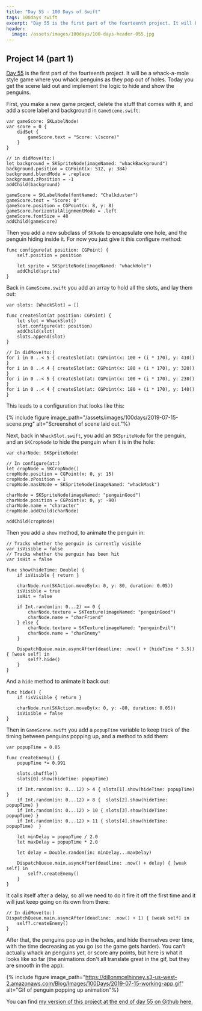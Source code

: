 ```yaml
---
title: "Day 55 - 100 Days of Swift"
tags: 100days swift
excerpt: "Day 55 is the first part of the fourteenth project. It will be a whack-a-mole style game where you whack penguins as they pop out of holes. Today you get the scene laid out and implement the logic to hide and show the penguins."
header:
  image: /assets/images/100days/100-days-header-055.jpg
---
```

## Project 14 (part 1)
[Day 55](https://www.hackingwithswift.com/100/55) is the first part of the fourteenth project. It will be a whack-a-mole style game where you whack penguins as they pop out of holes. Today you get the scene laid out and implement the logic to hide and show the penguins.

First, you make a new game project, delete the stuff that comes with it, and add a score label and background in `GameScene.swift`:
```
var gameScore: SKLabelNode!
var score = 0 {
    didSet {
        gameScore.text = "Score: \(score)"
    }
}

// in didMove(to:)
let background = SKSpriteNode(imageNamed: "whackBackground")
background.position = CGPoint(x: 512, y: 384)
background.blendMode = .replace
background.zPosition = -1
addChild(background)

gameScore = SKLabelNode(fontNamed: "Chalkduster")
gameScore.text = "Score: 0"
gameScore.position = CGPoint(x: 8, y: 8)
gameScore.horizontalAlignmentMode = .left
gameScore.fontSize = 48
addChild(gameScore)
```

Then you add a new subclass of `SKNode` to encapsulate one hole, and the penguin hiding inside it. For now you just give it this configure method:
```
func configure(at position: CGPoint) {
    self.position = position

    let sprite = SKSpriteNode(imageNamed: "whackHole")
    addChild(sprite)
}
```

Back in `GameScene.swift` you add an array to hold all the slots, and lay them out:
```
var slots: [WhackSlot] = []

func createSlot(at position: CGPoint) {
    let slot = WhackSlot()
    slot.configure(at: position)
    addChild(slot)
    slots.append(slot)
}

// In didMove(to:)
for i in 0 ..< 5 { createSlot(at: CGPoint(x: 100 + (i * 170), y: 410)) }
for i in 0 ..< 4 { createSlot(at: CGPoint(x: 180 + (i * 170), y: 320)) }
for i in 0 ..< 5 { createSlot(at: CGPoint(x: 100 + (i * 170), y: 230)) }
for i in 0 ..< 4 { createSlot(at: CGPoint(x: 180 + (i * 170), y: 140)) }
```

This leads to a configuration that looks like this:

{% include figure image_path="/assets/images/100days/2019-07-15-scene.png" alt="Screenshot of scene laid out."%}

Next, back in `WhackSlot.swift`, you add an `SKSpriteNode` for the penguin, and an `SKCropNode` to hide the penguin when it is in the hole:
```
var charNode: SKSpriteNode!

// In configure(at:)
let cropNode = SKCropNode()
cropNode.position = CGPoint(x: 0, y: 15)
cropNode.zPosition = 1
cropNode.maskNode = SKSpriteNode(imageNamed: "whackMask")

charNode = SKSpriteNode(imageNamed: "penguinGood")
charNode.position = CGPoint(x: 0, y: -90)
charNode.name = "character"
cropNode.addChild(charNode)

addChild(cropNode)
```

Then you add a `show` method, to animate the penguin in:
```
// Tracks whether the penguin is currently visible
var isVisible = false
// Tracks whether the penguin has been hit
var isHit = false

func show(hideTime: Double) {
    if isVisible { return }

    charNode.run(SKAction.moveBy(x: 0, y: 80, duration: 0.05))
    isVisible = true
    isHit = false

    if Int.random(in: 0...2) == 0 {
        charNode.texture = SKTexture(imageNamed: "penguinGood")
        charNode.name = "charFriend"
    } else {
        charNode.texture = SKTexture(imageNamed: "penguinEvil")
        charNode.name = "charEnemy"
    }

    DispatchQueue.main.asyncAfter(deadline: .now() + (hideTime * 3.5)) { [weak self] in
        self?.hide()
    }
}
```

And a `hide` method to animate it back out:
```
func hide() {
    if !isVisible { return }

    charNode.run(SKAction.moveBy(x: 0, y: -80, duration: 0.05))
    isVisible = false
}
```

Then in `GameScene.swift` you add a `popupTime` variable to keep track of the timing between penguins popping up, and a method to add them:
```
var popupTime = 0.85

func createEnemy() {
    popupTime *= 0.991

    slots.shuffle()
    slots[0].show(hideTime: popupTime)

    if Int.random(in: 0...12) > 4 { slots[1].show(hideTime: popupTime) }
    if Int.random(in: 0...12) > 8 {  slots[2].show(hideTime: popupTime) }
    if Int.random(in: 0...12) > 10 { slots[3].show(hideTime: popupTime) }
    if Int.random(in: 0...12) > 11 { slots[4].show(hideTime: popupTime)  }

    let minDelay = popupTime / 2.0
    let maxDelay = popupTime * 2.0

    let delay = Double.random(in: minDelay...maxDelay)

    DispatchQueue.main.asyncAfter(deadline: .now() + delay) { [weak self] in
        self?.createEnemy()
    }
}
```

 It calls itself after a delay, so all we need to do it fire it off the first time and it will just keep going on its own from there:
```
// In didMove(to:)
DispatchQueue.main.asyncAfter(deadline: .now() + 1) { [weak self] in
    self?.createEnemy()
}
```

After that, the penguins pop up in the holes, and hide themselves over time, with the time decreasing as you go (so the game gets harder). You can’t actually whack an penguins yet, or score any points, but here is what it looks like so far (the animations don't all translate great in the gif, but they are smooth in the app):

{% include figure image_path="https://dillonmcelhinney.s3-us-west-2.amazonaws.com/Blog/Images/100Days/2019-07-15-working-app.gif" alt="Gif of penguin popping up animation"%}

You can find [my version of this project at the end of day 55 on Github here.](https://github.com/dillon-mce/100-days-swift-projects/tree/c5dc849c090f89e6d4c6236877bb41fc89743899/Project14)
